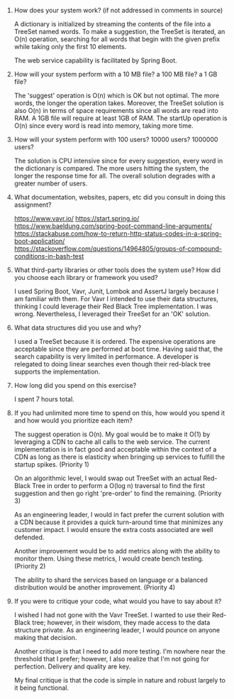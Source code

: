 1.  How does your system work? (if not addressed in comments in source)

	A dictionary is initialized by streaming the contents of the file into a TreeSet named words.  To make a suggestion, the TreeSet is iterated, an O(n) operation, searching for all words that begin with the given prefix while taking only the first 10 elements.
	
	The web service capability is facilitated by Spring Boot.   
	
2.  How will your system perform with a 10 MB file? a 100 MB file? a 1 GB file?

	The 'suggest' operation is O(n) which is OK but not optimal.  The more words, the longer the operation takes.  Moreover, the TreeSet solution is also O(n) in terms of space requirements since all words are read into RAM.  A 1GB file will require at least 1GB of RAM. The startUp operation is O(n) since every word is read into memory, taking more time.

3.  How will your system perform with 100 users? 10000 users? 1000000 users?

	The solution is CPU intensive since for every suggestion, every word in the dictionary is compared.  The more users hitting the system, the longer the response time for all.  The overall solution degrades with a greater number of users.
	    
4.  What documentation, websites, papers, etc did you consult in doing this assignment?

	https://www.vavr.io/
	https://start.spring.io/
	https://www.baeldung.com/spring-boot-command-line-arguments/
	https://stackabuse.com/how-to-return-http-status-codes-in-a-spring-boot-application/
	https://stackoverflow.com/questions/14964805/groups-of-compound-conditions-in-bash-test
	
5.  What third-party libraries or other tools does the system use? How did you choose each library or framework you used?

	I used Spring Boot, Vavr, Junit, Lombok and AssertJ largely because I am familiar with them.  For Vavr I intended to use their data structures, thinking I could leverage their Red Black Tree implementation.  I was wrong. Nevertheless, I leveraged their TreeSet for an 'OK' solution.
	
6.  What data structures did you use and why?

	I used a TreeSet because it is ordered.  The expensive operations are acceptable since they are performed at boot time.  Having said that, the search capability is very limited in performance.  A developer is relegated to doing linear searches even though their red-black tree supports the implementation. 
	
7.  How long did you spend on this exercise? 

	I spent 7 hours total.

8.  If you had unlimited more time to spend on this, how would you spend it and how would you prioritize each item?

	The suggest operation is O(n).  My goal would be to make it O(1) by leveraging a CDN to cache all calls to the web service.  The current implementation is in fact good and acceptable within the context of a CDN as long as there is elasticity when bringing up services to fulfill the startup spikes.  (Priority 1)
	
	On an algorithmic level, I would swap out TreeSet with an actual Red-Black Tree in order to perform a O(log n) traversal to find the first suggestion and then go right 'pre-order' to find the remaining. (Priority 3)
	
	As an engineering leader, I would in fact prefer the current solution with a CDN because it provides a quick turn-around time that minimizes any customer impact.  I would ensure the extra costs associated are well defended.
	
	Another improvement would be to add metrics along with the ability to monitor them.  Using these metrics, I would create bench testing. (Priority 2)
	
	The ability to shard the services based on language or a balanced distribution would be another improvement.  (Priority 4)

9.  If you were to critique your code, what would you have to say about it?

	I wished I had not gone with the Vavr TreeSet.  I wanted to use their Red-Black tree; however, in their wisdom, they made access to the data structure private.  As an engineering leader, I would pounce on anyone making that decision.
	
	Another critique is that I need to add more testing.  I'm nowhere near the threshold that I prefer; however, I also realize that I'm not going for perfection.  Delivery and quality are key.
	
	My final critique is that the code is simple in nature and robust largely to it being functional.